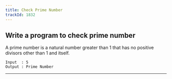 ```yaml
---
title: Check Prime Number
trackId: 1832
---
```


## Write a program to check prime number

A prime number is a natural number greater than 1 that has no positive divisors other than 1 and itself.

```
Input  : 5
Output : Prime Number
```

---
